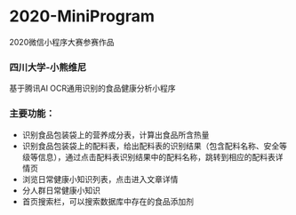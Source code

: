 # 2020-MiniProgram
2020微信小程序大赛参赛作品
### 四川大学-小熊维尼
基于腾讯AI OCR通用识别的食品健康分析小程序  
### 主要功能：
 - 识别食品包装袋上的营养成分表，计算出食品所含热量
 - 识别食品包装袋上的配料表，给出配料表的识别结果（包含配料名称、安全等级等信息），通过点击配料表识别结果中的配料名称，跳转到相应的配料表详情页
 - 浏览日常健康小知识列表，点击进入文章详情
 - 分人群日常健康小知识
 - 首页搜索栏，可以搜索数据库中存在的食品添加剂
